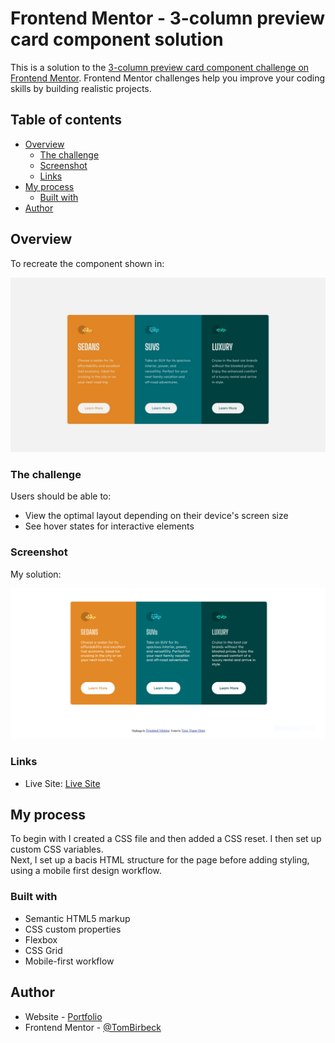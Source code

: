 # Frontend Mentor - 3-column preview card component solution

This is a solution to the [3-column preview card component challenge on Frontend Mentor](https://www.frontendmentor.io/challenges/3column-preview-card-component-pH92eAR2-). Frontend Mentor challenges help you improve your coding skills by building realistic projects. 

## Table of contents

- [Overview](#overview)
  - [The challenge](#the-challenge)
  - [Screenshot](#screenshot)
  - [Links](#links)
- [My process](#my-process)
  - [Built with](#built-with)
- [Author](#author)


## Overview

To recreate the component shown in:

![](./design/desktop-design.jpg)

### The challenge

Users should be able to:

- View the optimal layout depending on their device's screen size
- See hover states for interactive elements

### Screenshot

My solution:

![](./images/screenshot.PNG)


### Links

<!-- - Solution URL: [](https://your-solution-url.com) -->
- Live Site: [Live Site](https://tombirbeck.github.io/frontend-mentor-column-preview-challenge/)

## My process

To begin with I created a CSS file and then added a CSS reset. I then set up custom CSS variables.\
Next, I set up a bacis HTML structure for the page before adding styling, using a mobile first design workflow.

### Built with

- Semantic HTML5 markup
- CSS custom properties
- Flexbox
- CSS Grid
- Mobile-first workflow

## Author

- Website - [Portfolio](https://portfolio-tombirbeck.vercel.app/)
- Frontend Mentor - [@TomBirbeck](https://www.frontendmentor.io/profile/TomBirbeck)


